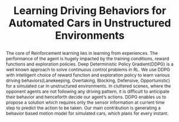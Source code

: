 ---
layout: project-page-new
title: "Learning Driving Behaviors for Automated Cars in Unstructured Environments"
authors:
  - name: Meha Kaushik
    sup: 1
  - name: K. Madhava Krishna
    sup: 1
affiliations:
  - name: IIIT Hyderabad, India
    link: https://robotics.iiit.ac.in
    sup: 1
permalink: /publications/2018/Meha_Learning-Driving-Behaviors/
abstract: "The core of Reinforcement learning lies in learning from
experiences. The performance of the agent is hugely impacted by the training conditions, reward functions and exploration policies. Deep Deterministic Policy Gradient(DDPG) is a well known approach to solve
continuous control problems in RL. We use DDPG with intelligent choice
of reward function and exploration policy to learn various driving behaviors(Lanekeeping, Overtaking, Blocking, Defensive, Opportunistic) for a simulated car in unstructured environments. In cluttered scenes, where the opponent agents are not following any driving pattern, it is difficult to anticipate their behavior and henceforth decide our agent’s actions. DDPG enables us to propose a solution which requires only the sensor information at current time step to predict the action to be taken.
Our main contribution is generating a behavior based motion model for
simulated cars, which plans for every instant."
paper: https://openaccess.thecvf.com/content_ECCVW_2018/papers/11133/Kaushik_Learning_Driving_Behaviors_for_Automated_Cars_in_Unstructured_Environments_ECCVW_2018_paper.pdf
#video: https://robotics.iiit.ac.in/uploads/Main/Publications/resources/Meha_et_al_iv18/IV2018_0542_VD_fi.mp4
# iframe: https://www.youtube.com/embed/jhjskX4FQwA

---
